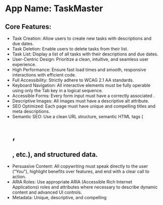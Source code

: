 # **App Name**: TaskMaster

## Core Features:

- Task Creation: Allow users to create new tasks with descriptions and due dates.
- Task Deletion: Enable users to delete tasks from their list.
- Task List: Display a list of all tasks with their descriptions and due dates.
- User-Centric Design: Prioritize a clean, intuitive, and seamless user experience.
- High Performance: Ensure fast load times and smooth, responsive interactions with efficient code.
- Full Accessibility: Strictly adhere to WCAG 2.1 AA standards.
- Keyboard Navigation: All interactive elements must be fully operable using only the Tab key in a logical sequence.
- Accessible Forms: Every form input must have a correctly associated <label>.
- Descriptive Images: All images must have a descriptive alt attribute.
- SEO Optimized: Each page must have unique and compelling titles and meta descriptions.
- Semantic SEO: Use a clean URL structure, semantic HTML tags (<h1>, <h2>, etc.), and structured data.
- Persuasive Content: All copywriting must speak directly to the user ("You"), highlight benefits over features, and end with a clear call to action.
- ARIA Roles: Use appropriate ARIA (Accessible Rich Internet Applications) roles and attributes where necessary to describe dynamic content and advanced UI controls.
- Metadata: Unique, descriptive, and compelling <title> (50-60 characters) and <meta name="description"> (150-160 characters).
- URL Structure: Readable, and keyword-rich URL slugs (e.g., /user/profile-settings).

## Style Guidelines:

- Use the primary color defined by the TweakCN nature theme.
- Use the background color defined by the TweakCN nature theme.
- Use the accent color defined by the TweakCN nature theme for interactive elements and highlights.
- Body and headline font: 'Montserrat' for a modern and readable interface, as defined in the TweakCN nature theme.
- Use simple, clear icons from a standard library (e.g., Material Icons) to represent actions like edit, delete, and complete.
- Use a clean, single-column layout for task lists on mobile, with a card-based design for each task.
- Use subtle transitions when tasks are created, updated, or deleted to provide visual feedback.
- All text must meet WCAG 2.1 AA contrast ratios (4.5:1 for normal text, 3:1 for large text).
- Focus on essential features and remove every element that isn't absolutely necessary. A good design has as little "design" as possible.
- Guide the user's eye by emphasizing the most important elements with contrast, size, and weight.
- Group related items together (Proximity) and align elements along invisible lines (Alignment).
- Embrace ample whitespace to frame content, improve focus, and give the design room to breathe.
- Use one single sans-serif typeface for the interface to ensure legibility.
- Use a predefined and consistent type scale (e.g., 4px, 8px, 12px, 16px, 20px, 24px).
- Body text should be 16px-18px with a line-height of at least 1.5.
- Use only regular (400-500) and bold (600-700) weights.
